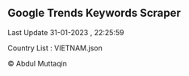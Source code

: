 

## Google Trends Keywords Scraper 
 
Last Update 31-01-2023 , 22:25:59

Country List :
VIETNAM.json



© Abdul Muttaqin 

